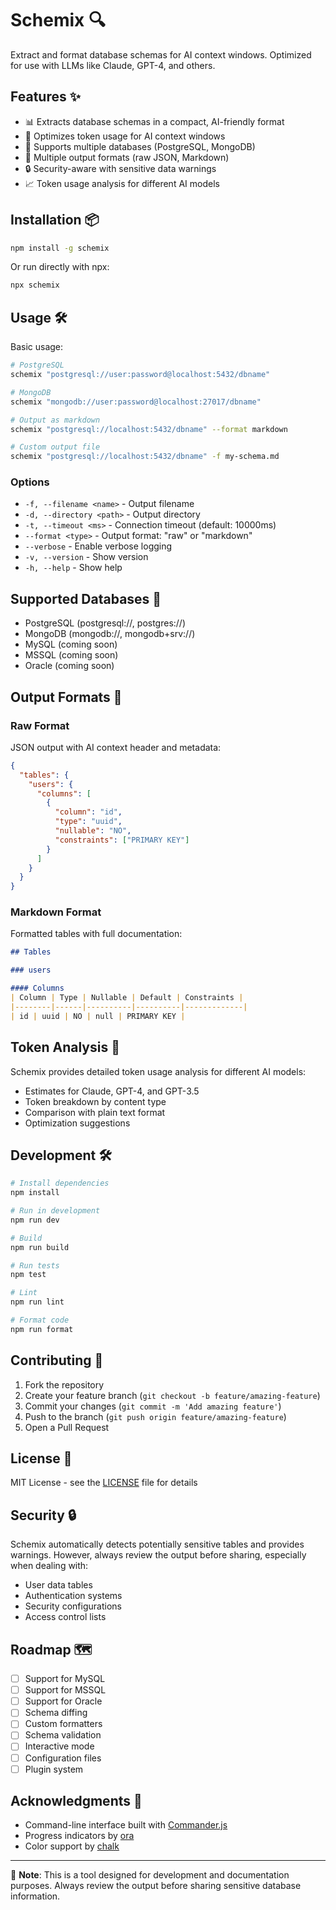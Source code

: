 # Schemix 🔍

Extract and format database schemas for AI context windows. Optimized for use with LLMs like Claude, GPT-4, and others.

## Features ✨

- 📊 Extracts database schemas in a compact, AI-friendly format
- 🎯 Optimizes token usage for AI context windows
- 🚀 Supports multiple databases (PostgreSQL, MongoDB)
- 📝 Multiple output formats (raw JSON, Markdown)
- 🔒 Security-aware with sensitive data warnings
- 📈 Token usage analysis for different AI models

## Installation 📦

```bash
npm install -g schemix
```

Or run directly with npx:

```bash
npx schemix
```

## Usage 🛠️

Basic usage:

```bash
# PostgreSQL
schemix "postgresql://user:password@localhost:5432/dbname"

# MongoDB
schemix "mongodb://user:password@localhost:27017/dbname"

# Output as markdown
schemix "postgresql://localhost:5432/dbname" --format markdown

# Custom output file
schemix "postgresql://localhost:5432/dbname" -f my-schema.md
```

### Options

- `-f, --filename <name>` - Output filename
- `-d, --directory <path>` - Output directory
- `-t, --timeout <ms>` - Connection timeout (default: 10000ms)
- `--format <type>` - Output format: "raw" or "markdown"
- `--verbose` - Enable verbose logging
- `-v, --version` - Show version
- `-h, --help` - Show help

## Supported Databases 💾

- PostgreSQL (postgresql://, postgres://)
- MongoDB (mongodb://, mongodb+srv://)
- MySQL (coming soon)
- MSSQL (coming soon)
- Oracle (coming soon)

## Output Formats 📄

### Raw Format
JSON output with AI context header and metadata:

```json
{
  "tables": {
    "users": {
      "columns": [
        {
          "column": "id",
          "type": "uuid",
          "nullable": "NO",
          "constraints": ["PRIMARY KEY"]
        }
      ]
    }
  }
}
```

### Markdown Format
Formatted tables with full documentation:

```markdown
## Tables

### users

#### Columns
| Column | Type | Nullable | Default | Constraints |
|--------|------|----------|----------|-------------|
| id | uuid | NO | null | PRIMARY KEY |
```

## Token Analysis 🤖

Schemix provides detailed token usage analysis for different AI models:

- Estimates for Claude, GPT-4, and GPT-3.5
- Token breakdown by content type
- Comparison with plain text format
- Optimization suggestions

## Development 🛠️

```bash
# Install dependencies
npm install

# Run in development
npm run dev

# Build
npm run build

# Run tests
npm test

# Lint
npm run lint

# Format code
npm run format
```

## Contributing 🤝

1. Fork the repository
2. Create your feature branch (`git checkout -b feature/amazing-feature`)
3. Commit your changes (`git commit -m 'Add amazing feature'`)
4. Push to the branch (`git push origin feature/amazing-feature`)
5. Open a Pull Request

## License 📄

MIT License - see the [LICENSE](LICENSE) file for details

## Security 🔒

Schemix automatically detects potentially sensitive tables and provides warnings. However, always review the output before sharing, especially when dealing with:

- User data tables
- Authentication systems
- Security configurations
- Access control lists

## Roadmap 🗺️

- [ ] Support for MySQL
- [ ] Support for MSSQL
- [ ] Support for Oracle
- [ ] Schema diffing
- [ ] Custom formatters
- [ ] Schema validation
- [ ] Interactive mode
- [ ] Configuration files
- [ ] Plugin system

## Acknowledgments 👏

- Command-line interface built with [Commander.js](https://github.com/tj/commander.js)
- Progress indicators by [ora](https://github.com/sindresorhus/ora)
- Color support by [chalk](https://github.com/chalk/chalk)

---

📝 **Note**: This is a tool designed for development and documentation purposes. Always review the output before sharing sensitive database information.